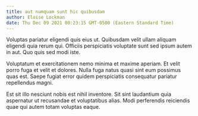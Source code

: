 ```yaml
---
title: aut numquam sunt hic quibusdam
author: Eloise Lockman
date: Thu Dec 09 2021 00:23:15 GMT-0500 (Eastern Standard Time)
---
```

Voluptas pariatur eligendi quis eius ut. Quibusdam velit ullam aliquam eligendi quia rerum qui. Officiis perspiciatis voluptate sunt sed ipsum autem in aut. Quo quis sed modi iste.

 Voluptatum et exercitationem nemo minima et maxime aperiam. Et velit porro fuga et velit et dolores. Nulla fuga natus quasi sint eum possimus quas est. Saepe fugiat error quidem perspiciatis consequatur pariatur repellendus magni.

 Est sit illo nesciunt nobis est nihil inventore. Sit sint laudantium quia aspernatur ut recusandae et voluptatibus alias. Modi perferendis reiciendis quae qui autem totam voluptas eaque.